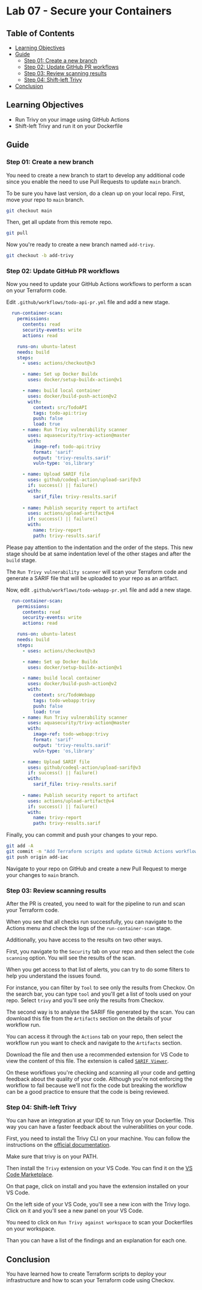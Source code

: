 # Lab 07 - Secure your Containers

## Table of Contents

- [Learning Objectives](#learning-objectives)
- [Guide](#guide)
  - [Step 01: Create a new branch](#step-01-create-a-new-branch)
  - [Step 02: Update GitHub PR workflows](#step-02-update-github-pr-workflows)
  - [Step 03: Review scanning results](#step-03-review-scanning-results)
  - [Step 04: Shift-left Trivy](#step-04-shift-left-trivy)
- [Conclusion](#conclusion)

## Learning Objectives

- Run Trivy on your image using GitHub Actions
- Shift-left Trivy and run it on your Dockerfile

## Guide

### Step 01: Create a new branch

You need to create a new branch to start to develop any additional code since you enable the need to use Pull Requests to update `main` branch.

To be sure you have last version, do a clean up on your local repo. First, move your repo to `main` branch.

```bash
git checkout main
```

Then, get all update from this remote repo.

```bash
git pull
```

Now you're ready to create a new branch named `add-trivy`.

```bash
git checkout -b add-trivy
```

### Step 02: Update GitHub PR workflows

Now you need to update your GitHub Actions workflows to perform a scan on your Terraform code.

Edit `.github/workflows/todo-api-pr.yml` file and add a new stage.

```yaml
  run-container-scan: 
    permissions:
      contents: read
      security-events: write
      actions: read

    runs-on: ubuntu-latest
    needs: build
    steps:
      - uses: actions/checkout@v3

      - name: Set up Docker Buildx
        uses: docker/setup-buildx-action@v1

      - name: build local container
        uses: docker/build-push-action@v2
        with:
          context: src/TodoAPI
          tags: todo-api:trivy
          push: false
          load: true
      - name: Run Trivy vulnerability scanner
        uses: aquasecurity/trivy-action@master
        with:
          image-ref: todo-api:trivy
          format: 'sarif'
          output: 'trivy-results.sarif'
          vuln-type: 'os,library'

      - name: Upload SARIF file
        uses: github/codeql-action/upload-sarif@v3
        if: success() || failure()
        with:
          sarif_file: trivy-results.sarif
      
      - name: Publish security report to artifact
        uses: actions/upload-artifact@v4
        if: success() || failure()
        with:
          name: trivy-report
          path: trivy-results.sarif
```

Please pay attention to the indentation and the order of the steps. This new stage should be at same indentation level of the other stages and after the `build` stage.

The `Run Trivy vulnerability scanner` will scan your Terraform code and generate a SARIF file that will be uploaded to your repo as an artifact.

Now, edit `.github/workflows/todo-webapp-pr.yml` file and add a new stage.

```yaml
  run-container-scan: 
    permissions:
      contents: read
      security-events: write
      actions: read

    runs-on: ubuntu-latest
    needs: build
    steps:
      - uses: actions/checkout@v3

      - name: Set up Docker Buildx
        uses: docker/setup-buildx-action@v1

      - name: build local container
        uses: docker/build-push-action@v2
        with:
          context: src/TodoWebapp
          tags: todo-webapp:trivy
          push: false
          load: true
      - name: Run Trivy vulnerability scanner
        uses: aquasecurity/trivy-action@master
        with:
          image-ref: todo-webapp:trivy
          format: 'sarif'
          output: 'trivy-results.sarif'
          vuln-type: 'os,library'

      - name: Upload SARIF file
        uses: github/codeql-action/upload-sarif@v3
        if: success() || failure()
        with:
          sarif_file: trivy-results.sarif
      
      - name: Publish security report to artifact
        uses: actions/upload-artifact@v4
        if: success() || failure()
        with:
          name: trivy-report
          path: trivy-results.sarif
```

Finally, you can commit and push your changes to your repo.

```bash
git add -A
git commit -m "Add Terraform scripts and update GitHub Actions workflows"
git push origin add-iac
```

Navigate to your repo on GitHub and create a new Pull Request to merge your changes to `main` branch.

### Step 03: Review scanning results

After the PR is created, you need to wait for the pipeline to run and scan your Terraform code.

When you see that all checks run successfully, you can navigate to the Actions menu and check the logs of the `run-container-scan` stage.

Additionally, you have access to the results on two other ways.

First, you navigate to the `Security` tab on your repo and then select the `Code scanning` option. You will see the results of the scan.

When you get access to that list of alerts, you can try to do some filters to help you understand the issues found.

For instance, you can filter by `Tool` to see only the results from Checkov. On the search bar, you can type `tool` and you'll get a list of tools used on your repo. Select `trivy` and you'll see only the results from Checkov.

The second way is to analyse the SARIF file generated by the scan. You can download this file from the `Artifacts` section on the details of your workflow run.

You can access it through the `Actions` tab on your repo, then select the workflow run you want to check and navigate to the `Artifacts` section.

Download the file and then use a recommended extension for VS Code to view the content of this file. The extension is called [`SARIF Viewer`](https://marketplace.visualstudio.com/items?itemName=MS-SarifVSCode.sarif-viewer).

On these workflows you're checking and scanning all your code and getting feedback about the quality of your code. Although you're not enforcing the workflow to fail because we'll not fix the code but breaking the workflow can be a good practice to ensure that the code is being reviewed.

### Step 04: Shift-left Trivy

You can have an integration at your IDE to run Trivy on your Dockerfile. This way you can have a faster feedback about the vulnerabilities on your code.

First, you need to install the Trivy CLI on your machine. You can follow the instructions on the [official documentation](https://trivy.dev/latest/getting-started/installation/).

Make sure that trivy is on your PATH.

Then install the `Trivy` extension on your VS Code. You can find it on the [VS Code Marketplace](https://marketplace.visualstudio.com/items?itemName=AquaSecurityOfficial.trivy-vulnerability-scanner).

On that page, click on install and you have the extension installed on your VS Code.

On the left side of your VS Code, you'll see a new icon with the Trivy logo. Click on it and you'll see a new panel on your VS Code.

You need to click on `Run Trivy against workspace` to scan your Dockerfiles on your workspace.

Than you can have a list of the findings and an explanation for each one.

## Conclusion

You have learned how to create Terraform scripts to deploy your infrastructure and how to scan your Terraform code using Checkov.
